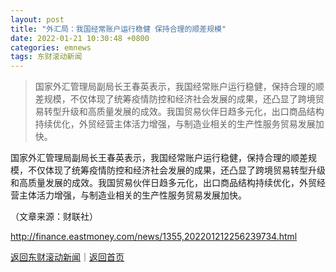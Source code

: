 ```yaml
---
layout: post
title: "外汇局：我国经常账户运行稳健 保持合理的顺差规模"
date: 2022-01-21 10:30:48 +0800
categories: emnews
tags: 东财滚动新闻
---
```

> 国家外汇管理局副局长王春英表示，我国经常账户运行稳健，保持合理的顺差规模，不仅体现了统筹疫情防控和经济社会发展的成果，还凸显了跨境贸易转型升级和高质量发展的成效。我国贸易伙伴日趋多元化，出口商品结构持续优化，外贸经营主体活力增强，与制造业相关的生产性服务贸易发展加快。

<p>国家外汇管理局副局长王春英表示，我国经常账户运行稳健，保持合理的顺差规模，不仅体现了统筹疫情防控和经济社会发展的成果，还凸显了跨境贸易转型升级和高质量发展的成效。我国贸易伙伴日趋多元化，出口商品结构持续优化，外贸经营主体活力增强，与制造业相关的生产性服务贸易发展加快。</p><p class="em_media">（文章来源：财联社）</p>

<http://finance.eastmoney.com/news/1355,202201212256239734.html>

[返回东财滚动新闻](//finews.withounder.com/emnews/)｜[返回首页](//finews.withounder.com/)
